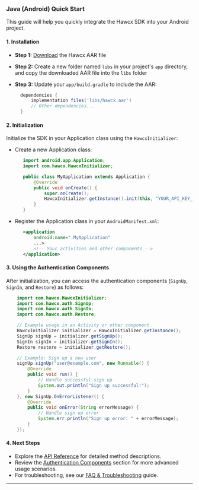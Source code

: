 
### Java (Android) Quick Start

This guide will help you quickly integrate the Hawcx SDK into your Android project.

#### 1. Installation

- **Step 1:** [Download](https://github.com/hawcx/authenticator/releases/latest/download/hawcx.aar) the Hawcx AAR file
- **Step 2:** Create a new folder named `libs` in your project's `app` directory, and copy the downloaded AAR file into the `libs` folder
- **Step 3:** Update your `app/build.gradle` to include the AAR:
  
  ```gradle
    dependencies {
        implementation files('libs/hawcx.aar')
        // Other dependencies...
    }
  ```

#### 2. Initialization

Initialize the SDK in your Application class using the `HawcxInitializer`:

   - Create a new Application class:

     ```java
        import android.app.Application;
        import com.hawcx.HawcxInitializer;

        public class MyApplication extends Application {
            @Override
            public void onCreate() {
                super.onCreate();
                HawcxInitializer.getInstance().init(this, "YOUR_API_KEY_HERE");
            }
        }
     ```
   - Register the Application class in your `AndroidManifest.xml`:

     ```xml
        <application
            android:name=".MyApplication"
            ...>
            <!-- Your activities and other components -->
        </application>
     ```
#### 3. Using the Authentication Components

After initialization, you can access the authentication components (`SignUp`, `SignIn`, and `Restore`) as follows:

```java
    import com.hawcx.HawcxInitializer;
    import com.hawcx.auth.SignUp;
    import com.hawcx.auth.SignIn;
    import com.hawcx.auth.Restore;

    // Example usage in an Activity or other component
    HawcxInitializer initializer = HawcxInitializer.getInstance();
    SignUp signUp = initializer.getSignUp();
    SignIn signIn = initializer.getSignIn();
    Restore restore = initializer.getRestore();

    // Example: Sign up a new user
    signUp.signUp("user@example.com", new Runnable() {
        @Override
        public void run() {
            // Handle successful sign up
            System.out.println("Sign up successful!");
        }
    }, new SignUp.OnErrorListener() {
        @Override
        public void onError(String errorMessage) {
            // Handle sign up error
            System.err.println("Sign up error: " + errorMessage);
        }
    });
```

#### 4. Next Steps

- Explore the [API Reference](./api-reference/index.md) for detailed method descriptions.
- Review the [Authentication Components](./authentication/index.md) section for more advanced usage scenarios.
- For troubleshooting, see our [FAQ & Troubleshooting](./faq.md) guide.

---